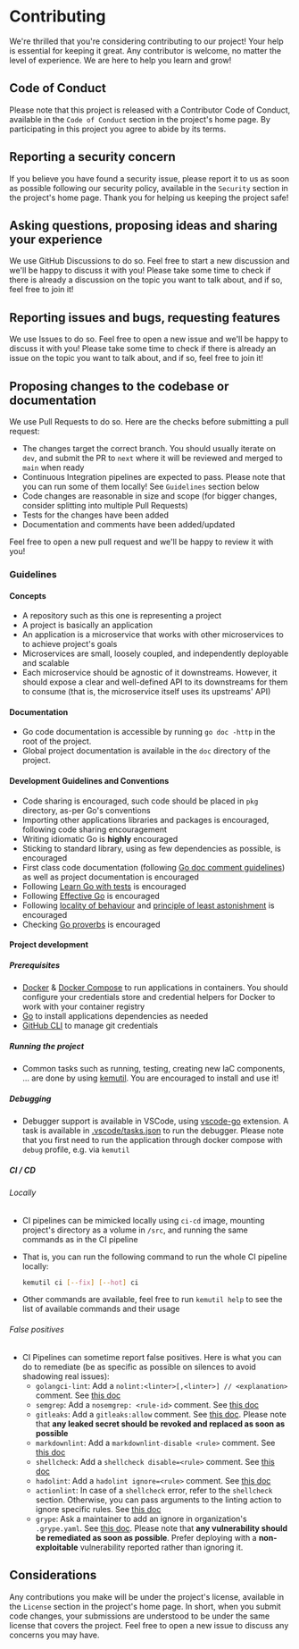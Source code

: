 # Contributing

We're thrilled that you're considering contributing to our project! Your help is essential for keeping it great. Any contributor is welcome, no matter the level of experience. We are here to help you learn and grow!

## Code of Conduct

Please note that this project is released with a Contributor Code of Conduct, available in the `Code of Conduct` section in the project's home page. By participating in this project you agree to abide by its terms.

## Reporting a security concern

If you believe you have found a security issue, please report it to us as soon as possible following our security policy, available in the `Security` section in the project's home page. Thank you for helping us keeping the project safe!

## Asking questions, proposing ideas and sharing your experience

We use GitHub Discussions to do so. Feel free to start a new discussion and we'll be happy to discuss it with you! Please take some time to check if there is already a discussion on the topic you want to talk about, and if so, feel free to join it!

## Reporting issues and bugs, requesting features

We use Issues to do so. Feel free to open a new issue and we'll be happy to discuss it with you! Please take some time to check if there is already an issue on the topic you want to talk about, and if so, feel free to join it!

## Proposing changes to the codebase or documentation

We use Pull Requests to do so. Here are the checks before submitting a pull request:

- The changes target the correct branch. You should usually iterate on `dev`, and submit the PR to `next` where it will be reviewed and merged to `main` when ready
- Continuous Integration pipelines are expected to pass. Please note that you can run some of them locally! See `Guidelines` section below
- Code changes are reasonable in size and scope (for bigger changes, consider splitting into multiple Pull Requests)
- Tests for the changes have been added
- Documentation and comments have been added/updated

Feel free to open a new pull request and we'll be happy to review it with you!

### Guidelines

#### Concepts

- A repository such as this one is representing a project
- A project is basically an application
- An application is a microservice that works with other microservices to to achieve project's goals
- Microservices are small, loosely coupled, and independently deployable and scalable
- Each microservice should be agnostic of it downstreams. However, it should expose a clear and well-defined API to its downstreams for them to consume (that is, the microservice itself uses its upstreams' API)

#### Documentation

- Go code documentation is accessible by running `go doc -http` in the root of the project.
- Global project documentation is available in the `doc` directory of the project.

#### Development Guidelines and Conventions

- Code sharing is encouraged, such code should be placed in `pkg` directory, as-per Go's conventions
- Importing other applications libraries and packages is encouraged, following code sharing encouragement
- Writing idiomatic Go is **highly** encouraged
- Sticking to standard library, using as few dependencies as possible, is encouraged
- First class code documentation (following [Go doc comment guidelines](https://go.dev/doc/comment)) as well as project documentation is encouraged
- Following [Learn Go with tests](https://github.com/quii/learn-go-with-tests) is encouraged
- Following [Effective Go](https://go.dev/doc/effective_go) is encouraged
- Following [locality of behaviour](https://htmx.org/essays/locality-of-behaviour/) and [principle of least astonishment](https://en.wikipedia.org/wiki/Principle_of_least_astonishment) is encouraged
- Checking [Go proverbs](https://go-proverbs.github.io/) is encouraged

#### Project development

##### Prerequisites

- [Docker](https://github.com/docker/cli) & [Docker Compose](https://github.com/docker/compose) to run applications in containers. You should configure your credentials store and credential helpers for Docker to work with your container registry
- [Go](https://github.com/golang/go) to install applications dependencies as needed
- [GitHub CLI](https://github.com/cli/cli) to manage git credentials

##### Running the project

- Common tasks such as running, testing, creating new IaC components, ... are done by using [kemutil](https://github.com/kemadev/kemutil). You are encouraged to install and use it!

##### Debugging

- Debugger support is available in VSCode, using [vscode-go](https://github.com/golang/vscode-go/wiki/debugging) extension. A task is available in [.vscode/tasks.json](.vscode/tasks.json) to run the debugger.
  Please note that you first need to run the application through docker compose with `debug` profile, e.g. via `kemutil`

##### CI / CD

###### Locally

- CI pipelines can be mimicked locally using `ci-cd` image, mounting project's directory as a volume in `/src`, and running the same commands as in the CI pipeline
- That is, you can run the following command to run the whole CI pipeline locally:

  ```bash
  kemutil ci [--fix] [--hot] ci
  ```

- Other commands are available, feel free to run `kemutil help` to see the list of available commands and their usage

###### False positives

- CI Pipelines can sometime report false positives. Here is what you can do to remediate (be as specific as possible on silences to avoid shadowing real issues):
  - `golangci-lint`: Add a `nolint:<linter>[,<linter>] // <explanation>` comment. See [this doc](https://golangci-lint.run/usage/false-positives/)
  - `semgrep`: Add a `nosemgrep: <rule-id>` comment. See [this doc](https://semgrep.dev/docs/ignoring-files-folders-code)
  - `gitleaks`: Add a `gitleaks:allow` comment. See [this doc](https://github.com/gitleaks/gitleaks?tab=readme-ov-file#gitleaksallow). Please note that **any leaked secret should be revoked and replaced as soon as possible**
  - `markdownlint`: Add a `markdownlint-disable <rule>` comment. See [this doc](https://github.com/DavidAnson/markdownlint/blob/main/README.md#configuration)
  - `shellcheck`: Add a `shellcheck disable=<rule>` comment. See [this doc](https://github.com/koalaman/shellcheck/wiki/Ignore)
  - `hadolint`: Add a `hadolint ignore=<rule>` comment. See [this doc](https://github.com/hadolint/hadolint/blob/master/README.md#ignoring-rules)
  - `actionlint`: In case of a `shellcheck` error, refer to the `shellcheck` section. Otherwise, you can pass arguments to the linting action to ignore specific rules. See [this doc](https://github.com/rhysd/actionlint/blob/main/docs/usage.md#ignore-some-errors)
  - `grype`: Ask a maintainer to add an ignore in organization's `.grype.yaml`. See [this doc](https://github.com/anchore/grype#specifying-matches-to-ignore). Please note that **any vulnerability should be remediated as soon as possible**. Prefer deploying with a **non-exploitable** vulnerability reported rather than ignoring it.

## Considerations

Any contributions you make will be under the project's license, available in the `License` section in the project's home page. In short, when you submit code changes, your submissions are understood to be under the same license that covers the project. Feel free to open a new issue to discuss any concerns you may have.
